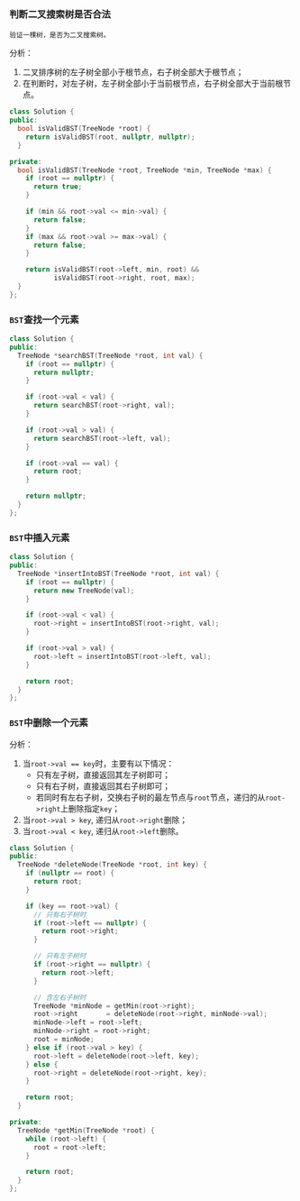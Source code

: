 ### 判断二叉搜索树是否合法

```
验证一棵树，是否为二叉搜索树。
```

分析：

1. 二叉排序树的左子树全部小于根节点，右子树全部大于根节点；
2. 在判断时，对左子树，左子树全部小于当前根节点，右子树全部大于当前根节点。

```cpp
class Solution {
public:
  bool isValidBST(TreeNode *root) {
    return isValidBST(root, nullptr, nullptr);
  }

private:
  bool isValidBST(TreeNode *root, TreeNode *min, TreeNode *max) {
    if (root == nullptr) {
      return true;
    }

    if (min && root->val <= min->val) {
      return false;
    }
    if (max && root->val >= max->val) {
      return false;
    }

    return isValidBST(root->left, min, root) &&
           isValidBST(root->right, root, max);
  }
};
```

### `BST`查找一个元素

```cpp
class Solution {
public:
  TreeNode *searchBST(TreeNode *root, int val) {
    if (root == nullptr) {
      return nullptr;
    }

    if (root->val < val) {
      return searchBST(root->right, val);
    }

    if (root->val > val) {
      return searchBST(root->left, val);
    }

    if (root->val == val) {
      return root;
    }

    return nullptr;
  }
};
```

### `BST`中插入元素

```cpp
class Solution {
public:
  TreeNode *insertIntoBST(TreeNode *root, int val) {
    if (root == nullptr) {
      return new TreeNode(val);
    }

    if (root->val < val) {
      root->right = insertIntoBST(root->right, val);
    }

    if (root->val > val) {
      root->left = insertIntoBST(root->left, val);
    }

    return root;
  }
};
```

### `BST`中删除一个元素

分析：

1. 当`root->val == key`时，主要有以下情况：
   - 只有左子树，直接返回其左子树即可；
   - 只有右子树，直接返回其右子树即可；
   - 若同时有左右子树，交换右子树的最左节点与`root`节点，递归的从`root->right`上删除指定`key`；
2. 当`root->val > key`, 递归从`root->right`删除；
3. 当`root->val < key`, 递归从`root->left`删除。

```cpp
class Solution {
public:
  TreeNode *deleteNode(TreeNode *root, int key) {
    if (nullptr == root) {
      return root;
    }

    if (key == root->val) {
      // 只有右子树时
      if (root->left == nullptr) {
        return root->right;
      }

      // 只有左子树时
      if (root->right == nullptr) {
        return root->left;
      }

      // 含左右子树时
      TreeNode *minNode = getMin(root->right);
      root->right       = deleteNode(root->right, minNode->val);
      minNode->left = root->left;
      minNode->right = root->right;
      root = minNode;
    } else if (root->val > key) {
      root->left = deleteNode(root->left, key);
    } else {
      root->right = deleteNode(root->right, key);
    }

    return root;
  }

private:
  TreeNode *getMin(TreeNode *root) {
    while (root->left) {
      root = root->left;
    }

    return root;
  }
};
```
